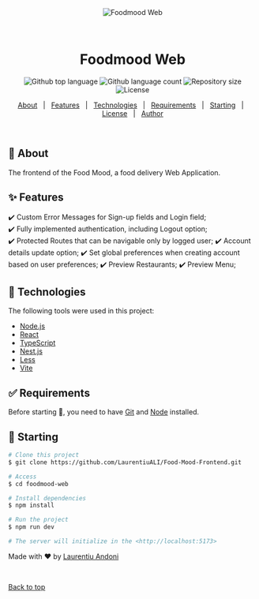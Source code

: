<div align="center" id="top"> 
  <img src="./.github/app.gif" alt="Foodmood Web" />

  &#xa0;

  <!-- <a href="https://foodmoodweb.netlify.app">Demo</a> -->
</div>

<h1 align="center">Foodmood Web</h1>

<p align="center">
  <img alt="Github top language" src="https://img.shields.io/github/languages/top/{{YOUR_GITHUB_USERNAME}}/foodmood-web?color=56BEB8">

  <img alt="Github language count" src="https://img.shields.io/github/languages/count/{{YOUR_GITHUB_USERNAME}}/foodmood-web?color=56BEB8">

  <img alt="Repository size" src="https://img.shields.io/github/repo-size/{{YOUR_GITHUB_USERNAME}}/foodmood-web?color=56BEB8">

  <img alt="License" src="https://img.shields.io/github/license/{{YOUR_GITHUB_USERNAME}}/foodmood-web?color=56BEB8">

  <!-- <img alt="Github issues" src="https://img.shields.io/github/issues/{{YOUR_GITHUB_USERNAME}}/foodmood-web?color=56BEB8" /> -->

  <!-- <img alt="Github forks" src="https://img.shields.io/github/forks/{{YOUR_GITHUB_USERNAME}}/foodmood-web?color=56BEB8" /> -->

  <!-- <img alt="Github stars" src="https://img.shields.io/github/stars/{{YOUR_GITHUB_USERNAME}}/foodmood-web?color=56BEB8" /> -->
</p>

<!-- Status -->

<!-- <h4 align="center"> 
	🚧  Foodmood Web 🚀 Under construction...  🚧
</h4> 

<hr> -->

<p align="center">
  <a href="#dart-about">About</a> &#xa0; | &#xa0; 
  <a href="#sparkles-features">Features</a> &#xa0; | &#xa0;
  <a href="#rocket-technologies">Technologies</a> &#xa0; | &#xa0;
  <a href="#white_check_mark-requirements">Requirements</a> &#xa0; | &#xa0;
  <a href="#checkered_flag-starting">Starting</a> &#xa0; | &#xa0;
  <a href="#memo-license">License</a> &#xa0; | &#xa0;
  <a href="https://github.com/{{YOUR_GITHUB_USERNAME}}" target="_blank">Author</a>
</p>

<br>

## :dart: About ##

The frontend of the Food Mood, a food delivery Web Application.

## :sparkles: Features ##

:heavy_check_mark: Custom Error Messages for Sign-up fields and Login field;\
:heavy_check_mark: Fully implemented authentication, including Logout option;\
:heavy_check_mark: Protected Routes that can be navigable only by logged user;
:heavy_check_mark: Account details update option;
:heavy_check_mark: Set global preferences when creating account based on user preferences;
:heavy_check_mark: Preview Restaurants;
:heavy_check_mark: Preview Menu;
## :rocket: Technologies ##

The following tools were used in this project:

- [Node.js](https://nodejs.org/en/)
- [React](https://pt-br.reactjs.org/)
- [TypeScript](https://www.typescriptlang.org/)
- [Nest.js](https://nestjs.com/)
- [Less](https://lesscss.org/)
- [Vite](https://vitejs.dev/)
## :white_check_mark: Requirements ##

Before starting :checkered_flag:, you need to have [Git](https://git-scm.com) and [Node](https://nodejs.org/en/) installed.

## :checkered_flag: Starting ##

```bash
# Clone this project
$ git clone https://github.com/LaurentiuALI/Food-Mood-Frontend.git

# Access
$ cd foodmood-web

# Install dependencies
$ npm install

# Run the project
$ npm run dev

# The server will initialize in the <http://localhost:5173>
```

Made with :heart: by <a href="https://github.com/LaurentiuALI" target="_blank">Laurentiu Andoni</a>

&#xa0;

<a href="#top">Back to top</a>
